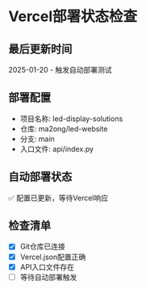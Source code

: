 # Vercel部署状态检查

## 最后更新时间
2025-01-20 - 触发自动部署测试

## 部署配置
- 项目名称: led-display-solutions
- 仓库: ma2ong/led-website
- 分支: main
- 入口文件: api/index.py

## 自动部署状态
✅ 配置已更新，等待Vercel响应

## 检查清单
- [x] Git仓库已连接
- [x] Vercel.json配置正确
- [x] API入口文件存在
- [ ] 等待自动部署触发